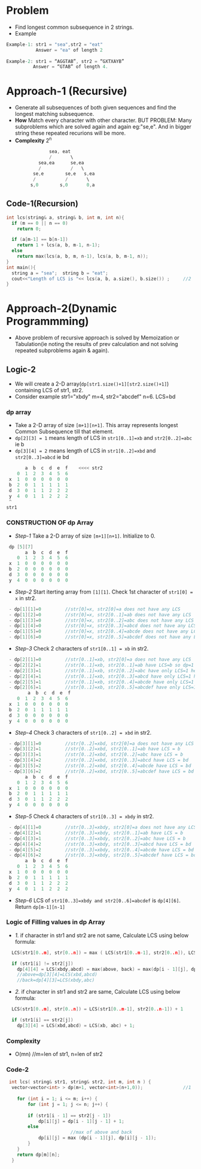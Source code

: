# Problem
- Find longest common subsequence in 2 strings.
- Example
```c++
Example-1: str1 = "sea",str2 = "eat"
           Answer = "ea" of length 2
           
Example-2: str1 = “AGGTAB”, str2 = “GXTXAYB” 
          Answer = “GTAB” of length 4. 
```

# Approach-1 (Recursive)
- Generate all subsequences of both given sequences and find the longest matching subsequence.
- **How** Match every character with other character. BUT PROBLEM: Many subproblems which are solved again and again eg:"se,e". And in bigger string these repeated recurions will be more.
- **Complexity** 2<sup>n</sup>
```c++
                sea, eat
                /       \
            sea,ea      se,ea
            /           /   \
          se,e        se,e   s,ea
          /           /       \
         s,0        s,0       0,a
```
## Code-1(Recursion)
```c++
int lcs(string& a, string& b, int m, int n){
  if (m == 0 || n == 0)
    return 0;

  if (a[m-1] == b[n-1])
    return 1 + lcs(a, b, m-1, n-1);
  else
    return max(lcs(a, b, m, n-1), lcs(a, b, m-1, n));
}
int main(){
  string a = "sea";  string b = "eat";
  cout<<"Length of LCS is "<< lcs(a, b, a.size(), b.size()) ;     //2
}
```

# Approach-2(Dynamic Programmming)
- Above problem of recursive approach is solved by Memoization or Tabulation(ie noting the results of prev calculation and not solving repeated subproblems again & again).
## Logic-2
- We will create a 2-D array(`dp[str1.size()+1][str2.size()+1]`) containing LCS of str1, str2.
- Consider example str1="xbdy" m=4, str2="abcdef" n=6.   LCS=bd
### dp array  
  - Take a 2-D array of size `[m+1][n+1]`. This array represents longest Common Subsequence till that element.
  - `dp[2][3] = 1` means length of LCS in `str1[0..1]=xb` and `str2[0..2]=abc` ie b
  - `dp[3][4] = 2` means length of LCS in `str1[0..2]=xbd` and `str2[0..3]=abcd` ie bd
```c++
       a  b  c  d  e  f    <<<< str2
    0  1  2  3  4  5  6
 x  1  0  0  0  0  0  0
 b  2  0  1  1  1  1  1
 d  3  0  1  1  2  2  2
 y  4  0  1  1  2  2  2
 ^
str1
```
### CONSTRUCTION OF dp Array
  - *Step-1* Take a 2-D array of size `[m+1][n+1]`. Initialize to 0.
```c++
 dp [5][7]
       a  b  c  d  e  f
    0  1  2  3  4  5  6
 x  1  0  0  0  0  0  0
 b  2  0  0  0  0  0  0
 d  3  0  0  0  0  0  0
 y  4  0  0  0  0  0  0
 ```
- *Step-2* Start iterting array from `[1][1]`. Check 1st character of `str1[0] = x` in str2.
```c++
 - dp[1][1]=0         //str[0]=x, str2[0]=a does not have any LCS
 - dp[1][2]=0         //str[0]=x, str2[0..1]=ab does not have any LCS
 - dp[1][3]=0         //str[0]=x, str2[0..2]=abc does not have any LCS
 - dp[1][4]=0         //str[0]=x, str2[0..3]=abcd does not have any LCS
 - dp[1][5]=0         //str[0]=x, str2[0..4]=abcde does not have any LCS
 - dp[1][6]=0         //str[0]=x, str2[0..5]=abcdef does not have any LCS 
```
- *Step-3* Check 2 characters of `str1[0..1] = xb` in str2.
```c++
 - dp[2][1]=0         //str[0..1]=xb, str2[0]=a does not have any LCS
 - dp[2][2]=1         //str[0..1]=xb, str2[0..1]=ab have LCS=b so dp=1
 - dp[2][3]=1         //str[0..1]=xb, str2[0..2]=abc have only LCS=1 hence dp=1
 - dp[2][4]=1         //str[0..1]=xb, str2[0..3]=abcd have only LCS=1 hence dp=1
 - dp[2][5]=1         //str[0..1]=xb, str2[0..4]=abcde have only LCS=1 hence dp=1
 - dp[2][6]=1         //str[0..1]=xb, str2[0..5]=abcdef have only LCS=1 hence dp=1
        a  b  c  d  e  f
    0  1  2  3  4  5  6
 x  1  0  0  0  0  0  0
 b  2  0  1  1  1  1  1
 d  3  0  0  0  0  0  0
 y  4  0  0  0  0  0  0
```
- *Step-4* Check 3 characters of `str1[0..2] = xbd` in str2.
```c++
 - dp[3][1]=0         //str[0..2]=xbd, str2[0]=a does not have any LCS
 - dp[3][2]=1         //str[0..2]=xbd, str2[0..1]=ab have LCS = b
 - dp[3][3]=1         //str[0..2]=xbd, str2[0..2]=abc have LCS = b
 - dp[3][4]=2         //str[0..2]=xbd, str2[0..3]=abcd have LCS = bd
 - dp[3][5]=2         //str[0..2]=xbd, str2[0..4]=abcde have LCS = bd
 - dp[3][6]=2         //str[0..2]=xbd, str2[0..5]=abcdef have LCS = bd
       a  b  c  d  e  f
    0  1  2  3  4  5  6
 x  1  0  0  0  0  0  0
 b  2  0  1  1  1  1  1
 d  3  0  1  1  2  2  2
 y  4  0  0  0  0  0  0
```
- *Step-5* Check 4 characters of `str1[0..3] = xbdy` in str2.
```c++
 - dp[4][1]=0         //str[0..3]=xbdy, str2[0]=a does not have any LCS
 - dp[4][2]=1         //str[0..3]=xbdy, str2[0..1]=ab have LCS = b
 - dp[4][3]=1         //str[0..3]=xbdy, str2[0..2]=abc have LCS = b
 - dp[4][4]=2         //str[0..3]=xbdy, str2[0..3]=abcd have LCS = bd
 - dp[4][5]=2         //str[0..3]=xbdy, str2[0..4]=abcde have LCS = bd
 - dp[4][6]=2         //str[0..3]=xbdy, str2[0..5]=abcdef have LCS = bd
       a  b  c  d  e  f
    0  1  2  3  4  5  6
 x  1  0  0  0  0  0  0
 b  2  0  1  1  1  1  1
 d  3  0  1  1  2  2  2
 y  4  0  1  1  2  2  2
```
- *Step-6* LCS of `str1[0..3]=xbdy and str2[0..6]=abcdef` is `dp[4][6]`. Return `dp[m-1][n-1]`

### Logic of Filling values in dp Array
- *1.* if character in str1 and str2 are not same, Calculate LCS using below formula:
```c++
  LCS(str1[0..m], str[0..n]) = max ( LCS(str1[0..m-1], str2[0..n]), LCS(str1[0..m], str2[0..n-1]) )

  if (str1[i] != str2[j])
    dp[4][4] = LCS(xbdy,abcd) = max(above, back) = max(dp[i - 1][j], dp[i][j - 1])
    //above=dp[3][4]=LCS(xbd,abcd)
    //back=dp[4][3]=LCS(xbdy,abc)
```
- *2.* if character in str1 and str2 are same, Calculate LCS using below formula:
```c++
  LCS(str1[0..m], str[0..n]) = LCS(str1[0..m-1], str2[0..n-1]) + 1

  if (str1[i] == str2[j])
    dp[3][4] = LCS(xbd,abcd) = LCS(xb, abc) + 1;
```

### Complexity
- O(mn)    //m=len of str1, n=len of str2
### Code-2
```c++
 int lcs( string& str1, string& str2, int m, int n ) {
  vector<vector<int> > dp(m+1, vector<int>(n+1,0));               //1
  
    for (int i = 1; i <= m; i++) {
        for (int j = 1; j <= n; j++) {
        
        if (str1[i - 1] == str2[j - 1])
            dp[i][j] = dp[i - 1][j - 1] + 1;
        else
                        //max of above and back
            dp[i][j] = max (dp[i - 1][j], dp[i][j - 1]);
        }
    }
    return dp[m][n];
  }
```
